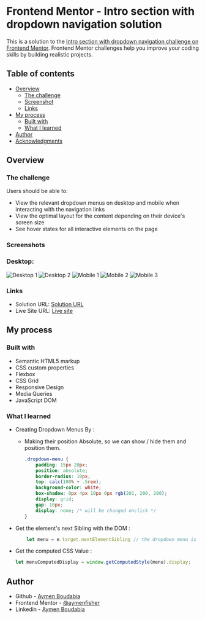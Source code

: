 # Frontend Mentor - Intro section with dropdown navigation solution

This is a solution to the [Intro section with dropdown navigation challenge on Frontend Mentor](https://www.frontendmentor.io/challenges/intro-section-with-dropdown-navigation-ryaPetHE5). Frontend Mentor challenges help you improve your coding skills by building realistic projects. 

## Table of contents

- [Overview](#overview)
  - [The challenge](#the-challenge)
  - [Screenshot](#screenshot)
  - [Links](#links)
- [My process](#my-process)
  - [Built with](#built-with)
  - [What I learned](#what-i-learned)
- [Author](#author)
- [Acknowledgments](#acknowledgments)



## Overview

### The challenge

Users should be able to:

- View the relevant dropdown menus on desktop and mobile when interacting with the navigation links
- View the optimal layout for the content depending on their device's screen size
- See hover states for all interactive elements on the page

### Screenshots
### Desktop: 
![Desktop 1](./screenshots/desktop-1.png)
![Desktop 2](./screenshots/desktop-2.png)
![Mobile 1](./screenshots/mobile-1.png)
![Mobile 2](./screenshots/mobile-2.png)
![Mobile 3](./screenshots/mobile-3.png)



### Links

- Solution URL: [Solution URL](https://your-solution-url.com)
- Live Site URL: [Live site](https://aymenfisher.github.io/intro-section-with-dropdown-navigation)

## My process

### Built with

- Semantic HTML5 markup
- CSS custom properties
- Flexbox
- CSS Grid
- Responsive Design 
- Media Queries
- JavaScript DOM



### What I learned

- Creating Dropdown Menus By :
  - Making their position Absolute, so we can show / hide them and position them.

    ```css
    .dropdown-menu {
        padding: 15px 20px;
        position: absolute;
        border-radius: 10px;
        top: calc(100% + .5rem);
        background-color: white;
        box-shadow: 0px 4px 10px 0px rgb(201, 200, 200);
        display: grid;
        gap: 10px;
        display: none; /* will be changed onclick */
    }
    ```
- Get the element's next Sibling with the DOM :

    ```js
        let menu = e.target.nextElementSibling // the dropdown menu is the next sibling 
    ```
- Get the computed CSS Value : 
    ```js
    let menuComputedDisplay = window.getComputedStyle(menu).display;
    ```


## Author

- Github - [Aymen Boudabia](https://github.com/Aymenfisher)
- Frontend Mentor - [@aymenfisher](https://www.frontendmentor.io/profile/aymenfisher)
- Linkedin - [Aymen Boudabia](https://www.linkedin.com/in/aymen-boudabia/)

